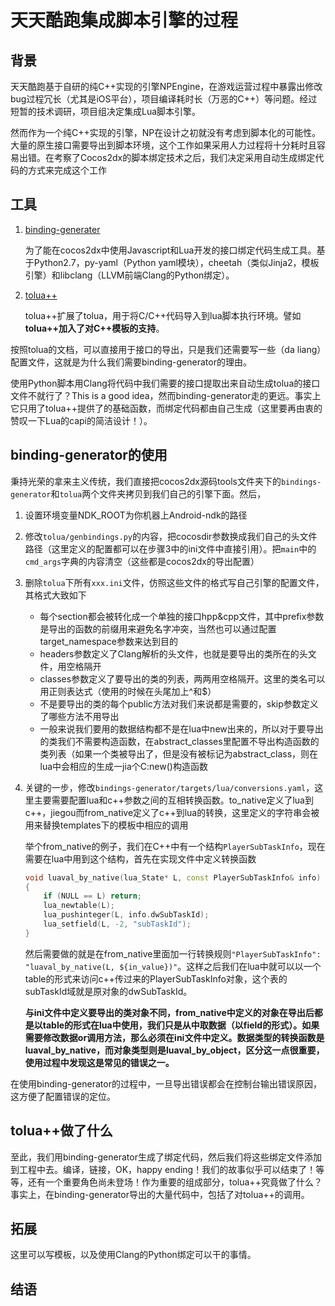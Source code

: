 # 天天酷跑集成脚本引擎的过程

## 背景

天天酷跑基于自研的纯C\+\+实现的引擎NPEngine，在游戏运营过程中暴露出修改bug过程冗长（尤其是iOS平台），项目编译耗时长（万恶的C\+\+）等问题。经过短暂的技术调研，项目组决定集成Lua脚本引擎。

然而作为一个纯C\+\+实现的引擎，NP在设计之初就没有考虑到脚本化的可能性。大量的原生接口需要导出到脚本环境，这个工作如果采用人力过程将十分耗时且容易出错。在考察了Cocos2dx的脚本绑定技术之后，我们决定采用自动生成绑定代码的方式来完成这个工作

## 工具

1. [binding-generater](https://github.com/cocos2d/bindings-generator)
  
	为了能在cocos2dx中使用Javascript和Lua开发的接口绑定代码生成工具。基于Python2.7，py-yaml（Python yaml模块），cheetah（类似Jinja2，模板引擎）和libclang（LLVM前端Clang的Python绑定）。
    
2. [tolua\++](http://sourceforge.net/projects/toluapp.berlios/)
	
    tolua\++扩展了tolua，用于将C/C++代码导入到lua脚本执行环境。譬如**tolua\+\+加入了对C\+\+模板的支持**。
    
按照tolua的文档，可以直接用于接口的导出，只是我们还需要写一些（da liang）配置文件，这就是为什么我们需要binding-generator的理由。

使用Python脚本用Clang将代码中我们需要的接口提取出来自动生成tolua的接口文件不就行了？This is a good idea，然而binding-generator走的更远。事实上它只用了tolua\+\+提供了的基础函数，而绑定代码都由自己生成（这里要再由衷的赞叹一下Lua的capi的简洁设计！）。

## binding-generator的使用

秉持光荣的拿来主义传统，我们直接把cocos2dx源码tools文件夹下的`bindings-generator`和`tolua`两个文件夹拷贝到我们自己的引擎下面。然后，

1. 设置环境变量NDK\_ROOT为你机器上Android-ndk的路径
2. 修改`tolua/genbindings.py`的内容，把cocosdir参数换成我们自己的头文件路径（这里定义的配置都可以在步骤3中的ini文件中直接引用）。把`main`中的`cmd_args`字典的内容清空（这些都是cocos2dx的导出配置）
3. 删除`tolua`下所有`xxx.ini`文件，仿照这些文件的格式写自己引擎的配置文件，其格式大致如下
	* 每个section都会被转化成一个单独的接口hpp&cpp文件，其中prefix参数是导出的函数的前缀用来避免名字冲突，当然也可以通过配置target\_namespace参数来达到目的
	* headers参数定义了Clang解析的头文件，也就是要导出的类所在的头文件，用空格隔开
	* classes参数定义了要导出的类的列表，两两用空格隔开。这里的类名可以用正则表达式（使用的时候在头尾加上^和$）
	* 不是要导出的类的每个public方法对我们来说都是需要的，skip参数定义了哪些方法不用导出
	* 一般来说我们要用的数据结构都不是在lua中new出来的，所以对于要导出的类我们不需要构造函数，在abstract\_classes里配置不导出构造函数的类列表（如果一个类被导出了，但是没有被标记为abstract\_class，则在lua中会相应的生成一jia个C:new()构造函数
4. 关键的一步，修改`bindings-generator/targets/lua/conversions.yaml`，这里主要需要配置lua和c\+\+参数之间的互相转换函数。to\_native定义了lua到c\+\+，jiegou而from\_native定义了c\+\+到lua的转换，这里定义的字符串会被用来替换templates下的模板中相应的调用

	举个from\_native的例子，我们在C\+\+中有一个结构`PlayerSubTaskInfo`，现在需要在lua中用到这个结构，首先在实现文件中定义转换函数
    ```Cpp
    void luaval_by_native(lua_State* L, const PlayerSubTaskInfo& info)
    {
    	if (NULL == L) return;
        lua_newtable(L);
        lua_pushinteger(L, info.dwSubTaskId);
        lua_setfield(L, -2, "subTaskId");
    }
    ```
    然后需要做的就是在from\_native里面加一行转换规则`"PlayerSubTaskInfo": "luaval_by_native(L, ${in_value})"`。这样之后我们在lua中就可以以一个table的形式来访问c\+\+传过来的PlayerSubTaskInfo对象，这个表的subTaskId域就是原对象的dwSubTaskId。
    
    **与ini文件中定义要导出的类对象不同，from\_native中定义的对象在导出后都是以table的形式在lua中使用，我们只是从中取数据（以field的形式）。如果需要修改数据or调用方法，那么必须在ini文件中定义。数据类型的转换函数是luaval_by_native，而对象类型则是luaval_by_object，区分这一点很重要，使用过程中发现这是常见的错误之一。**
    
在使用binding-generator的过程中，一旦导出错误都会在控制台输出错误原因，这方便了配置错误的定位。


## tolua\+\+做了什么

至此，我们用binding-generator生成了绑定代码，然后我们将这些绑定文件添加到工程中去。编译，链接，OK，happy ending！我们的故事似乎可以结束了！等等，还有一个重要角色尚未登场！作为重要的组成部分，tolua\+\+究竟做了什么？事实上，在binding-generator导出的大量代码中，包括了对tolua\+\+的调用。

## 拓展

这里可以写模板，以及使用Clang的Python绑定可以干的事情。

## 结语


